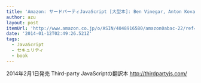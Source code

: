 ```yaml
---
title: 'Amazon: サードパーティJavaScript [大型本]: Ben Vinegar, Anton Kovalyov, 水野貴明'
author: azu
layout: post
itemUrl: 'http://www.amazon.co.jp/o/ASIN/4048916580/amazon0abac-22/ref=nosim'
date: '2014-01-12T02:49:26.521Z'
tags:
  - JavaScript
  - セキュリティ
  - book
---
```

2014年2月1日発売
Third-party JavaScriptの翻訳本
http://thirdpartyjs.com/
